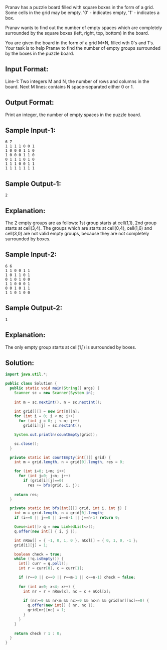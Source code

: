 Pranav has a puzzle board filled with square boxes in the form of a grid. Some cells in the grid may be empty. '0' - indicates empty, '1' - indicates a box. 

Pranav wants to find out the number of empty spaces which are completely surrounded by the square boxes (left, right, top, bottom) in the board.

You are given the board in the form of a grid M*N, filled wth 0's and 1's. Your task is to help Pranav to find the number of empty groups surrounded by the boxes in the puzzle board.

Input Format:
-------------
Line-1: Two integers M and N, the number of rows and columns in the board.
Next M lines: contains N space-separated either 0 or 1.

Output Format:
--------------
Print an integer, the number of empty spaces in the puzzle board.


Sample Input-1:
---------------
```
6 7
1 1 1 1 0 0 1
1 0 0 0 1 1 0
1 0 0 0 1 1 0
0 1 1 1 0 1 0
1 1 1 0 0 1 1
1 1 1 1 1 1 1
```

Sample Output-1:
----------------
```
2
```

Explanation:
------------
The 2 empty groups are as follows:
1st group starts at cell(1,1), 2nd group starts at cell(3,4).
The groups which are starts at cell(0,4), cell(1,6) and cell(3,0) are not valid empty groups, because they are not completely surrounded by boxes.


Sample Input-2:
---------------
```
6 6
1 1 0 0 1 1
1 0 1 1 0 1
0 1 0 1 0 0
1 1 0 0 0 1
0 0 1 0 1 1
1 1 0 1 0 0
```

Sample Output-2:
----------------
```
1
```

Explanation:
------------
The only empty group starts at cell(1,1) is surrounded by boxes.

## Solution:

```java
import java.util.*;

public class Solution {
  public static void main(String[] args) {
    Scanner sc = new Scanner(System.in);
  
    int m = sc.nextInt(), n = sc.nextInt();
    
    int grid[][] = new int[m][n];
    for (int i = 0; i < m; i++)
      for (int j = 0; j < n; j++)
        grid[i][j] = sc.nextInt();

    System.out.println(countEmpty(grid));

    sc.close();
  }

  private static int countEmpty(int[][] grid) {
    int m = grid.length, n = grid[0].length, res = 0;

    for (int i=0; i<m; i++)
      for (int j=0; j<n; j++)
        if (grid[i][j]==0) 
          res += bfs(grid, i, j);
    
    return res;
  }

  private static int bfs(int[][] grid, int i, int j) {
    int m = grid.length, n = grid[0].length;
    if (i==0 || j==0 || i==m-1 || j==n-1) return 0;

    Queue<int[]> q = new LinkedList<>();
    q.offer(new int[] { i, j });

    int nRow[] = { -1, 0, 1, 0 }, nCol[] = { 0, 1, 0, -1 };
    grid[i][j] = 1;

    boolean check = true;
    while (!q.isEmpty()) {
      int[] curr = q.poll();
      int r = curr[0], c = curr[1];

      if (r==0 || c==0 || r==m-1 || c==n-1) check = false;
  
      for (int x=0; x<4; x++) {
        int nr = r + nRow[x], nc = c + nCol[x];
        
        if (nr>=0 && nr<m && nc>=0 && nc<n && grid[nr][nc]==0) {
          q.offer(new int[] { nr, nc });
          grid[nr][nc] = 1;
        }
      }
    }
    
    return check ? 1 : 0;
  }
}
```